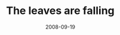 ---
layout: base.njk
title : 'The leaves are falling' 
view_title : 'The leaves are falling' 
year : '2008' 
date : '2008-09-19' 
img_file : '/drawing/theleavesarefalling.jpg' 
html_file : 'theleavesarefalling' 
next_html : 'everybodyknowsthatyoureinsane.html' 
year_order : '421' 
permalink : "title/{{html_file}}.html"
---